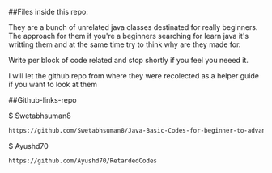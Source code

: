 ##Files inside this repo: 


They are a bunch of unrelated java classes destinated for really beginners. 
The approach for them if you're a beginners searching for learn java it's writting them
and at the same time try to think why are they made for. 

Write per block of code related and stop shortly if you feel you neeed it. 


I will let the github repo from where they were recolected as a helper guide if you want to look at them 


##Github-links-repo

$ Swetabhsuman8
```sh 
https://github.com/Swetabhsuman8/Java-Basic-Codes-for-beginner-to-advance
```


$ Ayushd70
```sh 
https://github.com/Ayushd70/RetardedCodes 
```